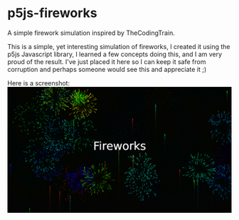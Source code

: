 # p5js-fireworks
A simple firework simulation inspired by TheCodingTrain.

This is a simple, yet interesting simulation of fireworks, I created it using the p5js Javascript library, I learned a few concepts doing this, and I am very proud of the result. I've just placed it here so I can keep it safe from corruption and perhaps someone would see this and appreciate it ;)

Here is a screenshot:
![alt text](https://raw.githubusercontent.com/aelmosalamy/p5js-fireworks/master/snapshot1.png)
